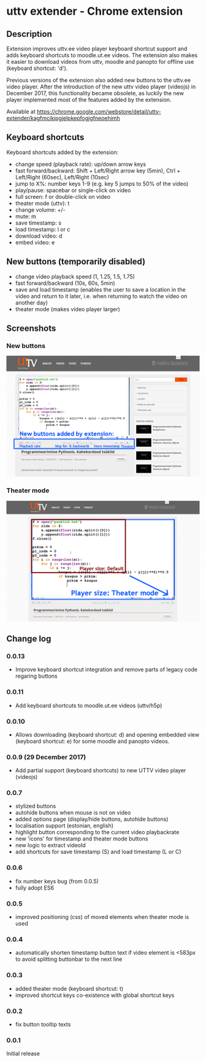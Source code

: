 # uttv extender - Chrome extension

## Description
Extension improves uttv.ee video player keyboard shortcut support and adds keyboard shortcuts to moodle.ut.ee videos. The extension also makes it easier to download videos from uttv, moodle and panopto for offline use (keyboard shortcut: 'd').

Previous versions of the extension also added new buttons to the uttv.ee video player. After the introduction of the new uttv video player (videojs) in December 2017, this functionality became obsolete, as luckily the new player implemented most of the features added by the extension. 

Available at  https://chrome.google.com/webstore/detail/uttv-extender/kagfmcikipgjelpkepfogjgfneoehimh  

## Keyboard shortcuts  
Keyboard shortcuts added by the extension:
- change speed (playback rate): up/down arrow keys
- fast forward/backward: Shift + Left/Right arrow key (5min), Ctrl + Left/Right (60sec), Left/Right (10sec)
- jump to X%: number keys 1-9 (e.g. key 5 jumps to 50% of the video)
- play/pause: spacebar or single-click on video
- full screen: f or double-click on video 
- theater mode (uttv): t
- change volume: +/-
- mute: m
- save timestamp: s
- load timestamp: l or c
- download video: d
- embed video: e

## New buttons   (temporarily disabled)
- change video playback speed (1, 1.25, 1.5, 1.75)  
- fast forward/backward (10s, 60s, 5min)  
- save and load timestamp (enables the user to save a location in the video and return to it later, i.e. when returning to watch the video on another day)  
- theater mode (makes video player larger)  

## Screenshots
### New buttons
![new_buttons](example_screenshots/uttv_main.png)

### Theater mode
![theater_mode](example_screenshots/uttv_theater.png)

## Change log  
### 0.0.13  
- Improve keyboard shortcut integration and remove parts of legacy code regaring buttons

### 0.0.11  
- Add keyboard shortcuts to moodle.ut.ee videos (uttv/h5p)

### 0.0.10  
- Allows downloading (keyboard shortcut: d) and opening embedded view (keyboard shortcut: e) for some moodle and panopto videos.

### 0.0.9 (29 December 2017)  
- Add partial support (keyboard shortcuts) to new UTTV video player (videojs)

### 0.0.7  
- stylized buttons  
- autohide buttons when mouse is not on video  
- added options page  (display/hide buttons, autohide buttons)  
- localisation support (estonian, english)  
- highlight button corresponding to the current video playbackrate  
- new 'icons' for timestamp and theater mode buttons  
- new logic to extract videoId  
- add shortcuts for save timestamp (S) and load timestamp (L or C)

### 0.0.6 
- fix number keys bug (from 0.0.5)  
- fully adopt ES6  

### 0.0.5  
- improved positioning (css) of moved elements when theater mode is used  
 
### 0.0.4  
- automatically shorten timestamp button text if video element is <583px to avoid splitting buttonbar to the next line  

### 0.0.3  
- added theater mode (keyboard shortcut: t)  
- improved shortcut keys co-existence with global shortcut keys  

### 0.0.2  
- fix button tooltip texts  

### 0.0.1  
Initial release  
